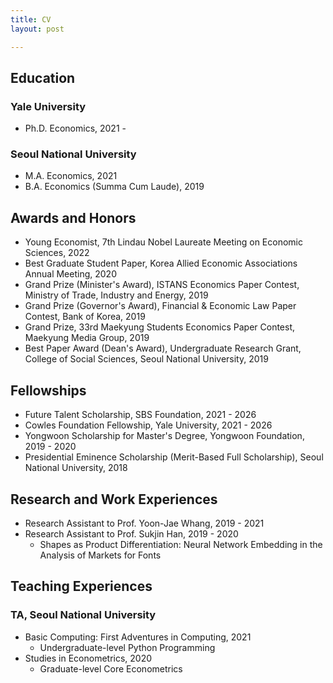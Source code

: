 ```yaml
---
title: CV
layout: post

---
```


## Education

### Yale University
- Ph.D. Economics, 2021 -  

### Seoul National University
- M.A. Economics, 2021
- B.A. Economics (Summa Cum Laude), 2019

## Awards and Honors

- Young Economist, 7th Lindau Nobel Laureate Meeting on Economic Sciences, 2022
- Best Graduate Student Paper, Korea Allied Economic Associations Annual Meeting, 2020
- Grand Prize (Minister's Award), ISTANS Economics Paper Contest, Ministry of Trade,  Industry and Energy, 2019
- Grand Prize (Governor's Award),  Financial & Economic Law Paper Contest, Bank of Korea, 2019
- Grand Prize, 33rd Maekyung Students Economics Paper Contest, Maekyung Media Group, 2019
- Best Paper Award (Dean's Award), Undergraduate Research Grant, College of Social Sciences, Seoul National University, 2019

## Fellowships

- Future Talent Scholarship, SBS Foundation, 2021 - 2026
- Cowles Foundation Fellowship, Yale University, 2021 - 2026
- Yongwoon Scholarship for Master's Degree, Yongwoon Foundation, 2019 - 2020
- Presidential Eminence Scholarship (Merit-Based Full Scholarship), Seoul National University, 2018

## Research and Work Experiences

- Research Assistant to Prof. Yoon-Jae Whang, 2019 - 2021
- Research Assistant to Prof. Sukjin Han, 2019 - 2020
  - Shapes as Product Differentiation: Neural Network Embedding in the Analysis of Markets for Fonts

## Teaching Experiences

### TA, Seoul National University
- Basic Computing: First Adventures in Computing, 2021    
  - Undergraduate-level Python Programming
- Studies in Econometrics, 2020
  - Graduate-level Core Econometrics

